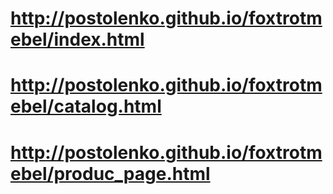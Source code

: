 # http://postolenko.github.io/foxtrotmebel/index.html
# http://postolenko.github.io/foxtrotmebel/catalog.html
# http://postolenko.github.io/foxtrotmebel/produc_page.html